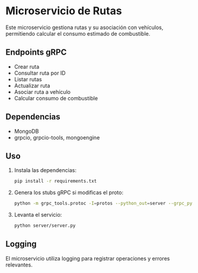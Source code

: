 # Microservicio de Rutas

Este microservicio gestiona rutas y su asociación con vehículos, permitiendo calcular el consumo estimado de combustible.

## Endpoints gRPC
- Crear ruta
- Consultar ruta por ID
- Listar rutas
- Actualizar ruta
- Asociar ruta a vehículo
- Calcular consumo de combustible

## Dependencias
- MongoDB
- grpcio, grpcio-tools, mongoengine

## Uso

1. Instala las dependencias:
   ```bash
   pip install -r requirements.txt
   ```
2. Genera los stubs gRPC si modificas el proto:
   ```bash
   python -m grpc_tools.protoc -I=protos --python_out=server --grpc_python_out=server protos/routes.proto
   ```
3. Levanta el servicio:
   ```bash
   python server/server.py
   ```

## Logging
El microservicio utiliza logging para registrar operaciones y errores relevantes. 